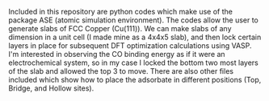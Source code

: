 Included in this repository are python codes which make use of the package ASE (atomic simulation environment). The codes allow the user to generate slabs of FCC Copper (Cu(111)). 
We can make slabs of any dimension in a unit cell (I made mine as a 4x4x5 slab), and then lock certain layers in place for subsequent DFT optimization calculations using VASP.
I'm interested in observing the CO binding energy as if it were an electrochemical system, so in my case I locked the bottom two most layers of the slab and allowed the top 3 to move.
There are also other files included which show how to place the adsorbate in different positions (Top, Bridge, and Hollow sites).
